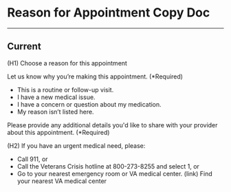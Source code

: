 # Reason for Appointment Copy Doc

---

## Current

(H1) Choose a reason for this appointment

Let us know why you’re making this appointment. (*Required)

- This is a routine or follow-up visit.
- I have a new medical issue.
- I have a concern or question about my medication.
- My reason isn’t listed here.

Please provide any additional details you'd like to share with your provider about this appointment. (*Required)

(H2) If you have an urgent medical need, please:
- Call 911, or
- Call the Veterans Crisis hotline at 800-273-8255 and select 1, or
- Go to your nearest emergency room or VA medical center. (link) Find your nearest VA medical center

